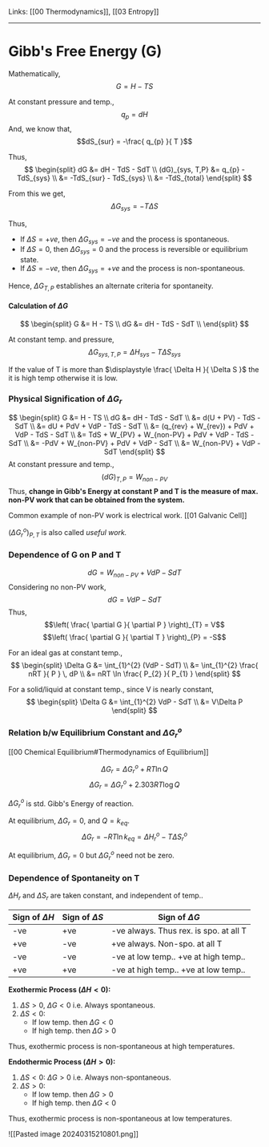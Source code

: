 Links: [[00 Thermodynamics]], [[03 Entropy]]
___
# Gibb's Free Energy (G)
Mathematically,
$$G = H - TS$$

At constant pressure and temp.,
$$q_{p} = dH$$
And, we know that,
$$dS_{sur} = -\frac{ q_{p} }{ T }$$

Thus,
$$
\begin{split}
dG &= dH - TdS - SdT \\
(dG)_{sys, T,P} &= q_{p} - TdS_{sys} \\
&= -TdS_{sur} - TdS_{sys} \\
&= -TdS_{total}   
\end{split}
$$

From this we get,
$$\Delta G_{sys} = -T\Delta S$$

Thus, 
- If $\Delta S = +ve$, then $\Delta G_{sys} = -ve$ and the process is spontaneous. 
- If $\Delta S = 0$, then $\Delta G_{sys} = 0$ and the process is reversible or equilibrium state. 
- If $\Delta S = -ve$, then $\Delta G_{sys} = +ve$ and the process is non-spontaneous.

Hence, $\Delta G_{T,P}$ establishes an alternate criteria for spontaneity.

#### Calculation of $\Delta G$
$$
\begin{split}
G &= H - TS \\
dG &= dH - TdS - SdT \\
\end{split}
$$

At constant temp. and pressure,
$$\Delta G_{sys,T,P} = \Delta H_{sys} - T\Delta S_{sys}$$

If the value of T is more than $\displaystyle \frac{ \Delta H }{ \Delta S }$ the it is high temp otherwise it is low. 

### Physical Signification of $\Delta G_{r}$
$$
\begin{split}
G &= H - TS \\
dG &= dH - TdS - SdT \\
&= d(U + PV) - TdS - SdT \\
&= dU + PdV + VdP - TdS - SdT \\
&= (q_{rev} + W_{rev}) + PdV + VdP - TdS - SdT \\
&= TdS + W_{PV} + W_{non-PV} + PdV + VdP - TdS - SdT \\
&= -PdV + W_{non-PV} + PdV + VdP - SdT \\
&= W_{non-PV} + VdP - SdT
\end{split}
$$
At constant pressure and temp.,
$$(dG)_{T,P} = W_{non-PV}$$
Thus, **change in Gibb's Energy at constant P and T is the measure of max. non-PV work that can be obtained from the system.**

Common example of non-PV work is electrical work.
[[01 Galvanic Cell]]

$(\Delta G_{r}^{o})_{P,T}$ is also called *useful work.*

### Dependence of G on P and T
$$dG = W_{non-PV} + VdP - SdT$$
Considering no non-PV work,
$$dG = VdP - SdT$$
Thus,
$$\left( \frac{ \partial G }{ \partial P } \right)_{T} = V$$
$$\left( \frac{ \partial G }{ \partial T } \right)_{P} = -S$$

For an ideal gas at constant temp.,
$$
\begin{split}
\Delta G &= \int_{1}^{2} (VdP - SdT) \\
&= \int_{1}^{2} \frac{ nRT }{ P } \, dP \\
&= nRT \ln \frac{ P_{2} }{ P_{1} }  
\end{split}
$$

For a solid/liquid at constant temp., since V is nearly constant,
$$
\begin{split}
\Delta G &= \int_{1}^{2} VdP - SdT \\
&= V\Delta P 
\end{split}
$$

### Relation b/w Equilibrium Constant and $\Delta G_{r}^{o}$
[[00 Chemical Equilibrium#Thermodynamics of Equilibrium]]

$$\Delta G_{r} = \Delta G_{r}^{o} + RT\ln Q$$
$$\Delta G_{r} = \Delta G_{r}^{o} + 2.303 RT\log Q$$

$\Delta G^{o}_{r}$ is std. Gibb's Energy of reaction.

At equilibrium, $\Delta G_{r} = 0$, and $Q = k_{eq}$.
$$\Delta G_{r} = -RT\ln k_{eq} = \Delta H_{r}^{o} - T\Delta S_{r}^{o}$$

At equilibrium, $\Delta G_{r} = 0$ but $\Delta G_{r}^{o}$ need not be zero.

### Dependence of Spontaneity on T
$\Delta H_{r}$ and $\Delta S_{r}$ are taken constant, and independent of temp..

| Sign of $\Delta H$ | Sign of $\Delta S$ | Sign of $\Delta G$                     |
| ------------------ | ------------------ | -------------------------------------- |
| -ve                | +ve                | -ve always. Thus rex. is spo. at all T |
| +ve                | -ve                | +ve always. Non-spo. at all T          |
| -ve                | -ve                | -ve at low temp.. +ve at high temp..   |
| +ve                | +ve                | -ve at high temp.. +ve at low temp..                                       |

**Exothermic Process ($\Delta H < 0$):**
1. $\Delta S > 0$, $\Delta G < 0$ i.e. Always spontaneous. 
2. $\Delta S < 0$: 
	- If low temp. then $\Delta G < 0$
	- If high temp. then $\Delta G > 0$

Thus, exothermic process is non-spontaneous at high temperatures. 

**Endothermic Process ($\Delta H > 0$):**
1. $\Delta S < 0$: $\Delta G > 0$ i.e. Always non-spontaneous. 
2. $\Delta S > 0$: 
	- If  low temp. then $\Delta G > 0$
	- If high temp. then $\Delta G < 0$

Thus, exothermic process is non-spontaneous at low temperatures. 

![[Pasted image 20240315210801.png]]